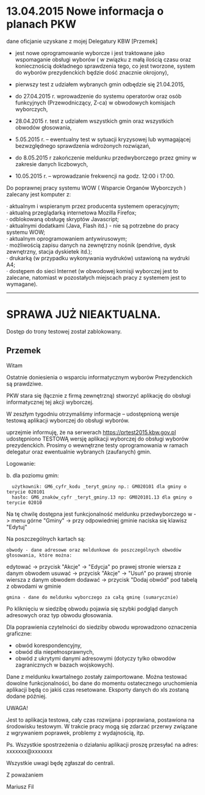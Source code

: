 # 13.04.2015 Nowe informacja o planach PKW
dane oficjanie uzyskane z mojej Delegatury KBW [Przemek]

- jest nowe oprogramowanie wyborcze i jest traktowane jako wspomaganie obsługi wyborów ( w związku z małą ilością czasu oraz koniecznością dokładnego sprawdzenia tego, co jest tworzone, system do wyborów prezydenckich będzie dość znacznie okrojony), 

- pierwszy test z udziałem wybranych gmin odbędzie się 21.04.2015,

- do 27.04.2015 r. wprowadzenie do systemu operatorów oraz osób funkcyjnych (Przewodniczący, Z-ca) w obwodowych komisjach wyborczych,

- 28.04.2015 r.  test z udziałem wszystkich gmin oraz wszystkich obwodów głosowania,

- 5.05.2015 r. – ewentualny test w sytuacji kryzysowej lub wymagającej bezwzględnego sprawdzenia wdrożonych rozwiązań,

- do 8.05.2015 r zakończenie meldunku przedwyborczego przez gminy w zakresie danych liczbowych,

- 10.05.2015 r. – wprowadzanie frekwencji  na godz. 12:00 i 17:00. 

Do poprawnej pracy systemu WOW ( Wsparcie Organów Wyborczych ) zalecany jest komputer z:

·         aktualnym i wspieranym przez producenta systemem operacyjnym;  
·         aktualną przeglądarką internetowa Mozilla Firefox;  
·         odblokowaną obsługę skryptów Javascript;  
·         aktualnymi dodatkami (Java, Flash itd.) - nie są potrzebne do pracy systemu WOW;  
·         aktualnym oprogramowaniem antywirusowym;  
·         możliwością zapisu danych na zewnętrzny nośnik (pendrive, dysk zewnętrzny, stacja dyskietek itd.);  
·         drukarką (w przypadku wykonywania wydruków) ustawioną na wydruki A4;  
·         dostępem do sieci Internet (w obwodowej komisji wyborczej jest to zalecane, natomiast w pozostałych miejscach pracy z systemem jest to wymagane).  

  ***********************************************
  
# SPRAWA JUŻ NIEAKTUALNA.  
Dostęp do trony testowej został zablokowany.

Przemek
----------------------------------------------------


Witam

 

Ostatnie doniesienia o wsparciu informatycznym wyborów Prezydenckich są prawdziwe.

PKW stara się (łącznie z firmą zewnętrzną) stworzyć aplikację do obsługi informatycznej tej akcji wyborczej.

W zeszłym tygodniu otrzymaliśmy informacje – udostępnioną wersje testową aplikacji wyborczej do obsługi wyborów.

 

 

uprzejmie informuję, że na serwerach https://prtest2015.kbw.gov.pl udostępniono TESTOWĄ wersję aplikacji wyborczej do obsługi wyborów prezydenckich. Prosimy o wewnętrzne testy oprogramowania w ramach delegatur oraz ewentualnie wybranych (zaufanych) gmin.

 
Logowanie:

b. dla poziomu gmin:

      użytkownik: GM6_cyfr_kodu _teryt_gminy np.: GM020101 dla gminy o terycie 020101
      hasło: GM6_znaków_cyfr _teryt_gminy.13 np: GM020101.13 dla gminy o terycie 02010


Na tę chwilę dostępna jest funkcjonalność meldunku przedwyborczego w -> menu górne "Gminy" -> przy odpowiedniej gminie naciska się klawisz "Edytuj"

Na poszczególnych kartach są:

    obwody - dane adresowe oraz meldunkowe do poszczególnych obwodów głosowania, które można:

edytować -> przycisk "Akcje" -> "Edycja" po prawej stronie wiersza z danym obwodem
usuwać -> przycisk "Akcje" -> "Usuń" po prawej stronie wiersza z danym obwodem
dodawać -> przycisk "Dodaj obwód" pod tabelą z obwodami w gminie

    gmina - dane do meldunku wyborczego za całą gminę (sumarycznie)

Po kliknięciu w siedzibę obwodu pojawia się szybki podgląd danych adresowych oraz typ obwodu głosowania.

Dla poprawienia czytelności do siedziby obwodu wprowadzono oznaczenia graficzne:
 - obwód korespondencyjny,
- obwód dla niepełnosprawnych,
- obwód z ukrytymi danymi adresowymi (dotyczy tylko obwodów zagranicznych w bazach wojskowych).

Dane z meldunku kwartalnego zostały zaimportowane. Można testować dowolne funkcjonalności, bo dane do momentu ostatecznego uruchomienia aplikacji będą co jakiś czas resetowane. Eksporty danych do xls zostaną dodane później.


UWAGA!


Jest to aplikacja testowa, cały czas rozwijana i poprawiana, postawiona na środowisku testowym. W trakcie pracy mogą się zdarzać przerwy związane z wgrywaniem poprawek, problemy z wydajnością, itp.

 

Ps. Wszystkie spostrzeżenia o działaniu aplikacji proszę przesyłać na adres: xxxxxxx@xxxxxxx

Wszystkie uwagi będę zgłaszał do centrali.

 

Z poważaniem

Mariusz Fil
